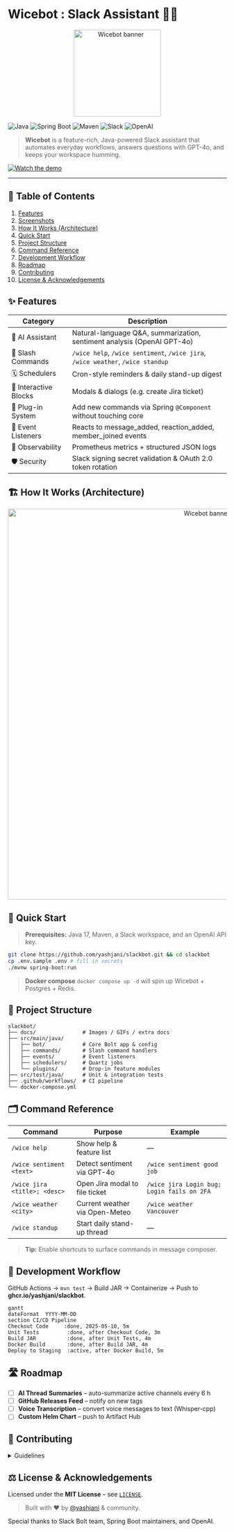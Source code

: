 # Wicebot : Slack Assistant 💬🤖

<p align="center">
  <img src="doc/banner.png" alt="Wicebot banner" width="200"/>
</p>

![Java](https://img.shields.io/badge/Java-1.8-blue?style=for-the-badge&logo=java)
![Spring Boot](https://img.shields.io/badge/Spring--Boot-2.6.2-success?style=for-the-badge&logo=spring)
![Maven](https://img.shields.io/badge/Maven-Build-red?style=for-the-badge&logo=apachemaven)
![Slack](https://img.shields.io/badge/Slack-API-blueviolet?style=for-the-badge&logo=slack)
![OpenAI](https://img.shields.io/badge/OpenAI-Integration-FF9900?style=for-the-badge&logo=openai)

> **Wicebot** is a feature-rich, Java-powered Slack assistant that automates everyday workflows, answers questions with GPT-4o, and keeps your workspace humming.

[![Watch the demo](https://img.youtube.com/vi/Sdwv4zx4LJs/0.jpg)](https://youtu.be/Sdwv4zx4LJs?si=X5UJKzbqvjM2TIIE)

---

## 📒 Table of Contents
<!-- MarkdownTOC -->
1. [Features](#features)
2. [Screenshots](#screenshots)
3. [How It Works (Architecture)](#architecture)
4. [Quick Start](#quick-start)
5. [Project Structure](#project-structure)
6. [Command Reference](#command-reference)
7. [Development Workflow](#development-workflow)
8. [Roadmap](#roadmap)
9. [Contributing](#contributing)
10. [License & Acknowledgements](#license--acknowledgements)
<!-- /MarkdownTOC -->

## ✨ Features

| Category | Description |
| --- | --- |
| 🤖 AI Assistant | Natural-language Q&A, summarization, sentiment analysis (OpenAI GPT-4o) |
| 💬 Slash Commands | `/wice help`, `/wice sentiment`, `/wice jira`, `/wice weather`, `/wice standup` |
| 🗓️ Schedulers | Cron-style reminders & daily stand-up digest |
| 📌 Interactive Blocks | Modals & dialogs (e.g. create Jira ticket) |
| 🔌 Plug-in System | Add new commands via Spring `@Component` without touching core |
| 📡 Event Listeners | Reacts to message_added, reaction_added, member_joined events |
| 🔭 Observability | Prometheus metrics + structured JSON logs |
| 🛡️ Security | Slack signing secret validation & OAuth 2.0 token rotation |


## 🏗️ How It Works (Architecture)

<p align="center">
  <img src="doc/diagram.png" alt="Wicebot banner" width="900"/>
</p>

## 🚀 Quick Start

> **Prerequisites:** Java 17, Maven, a Slack workspace, and an OpenAI API key.

```bash
git clone https://github.com/yashjani/slackbot.git && cd slackbot
cp .env.sample .env # fill in secrets
./mvnw spring-boot:run
```

> **Docker compose** 
> `docker compose up -d` will spin up Wicebot + Postgres + Redis.


## 📂 Project Structure

```text
slackbot/
├── docs/               # Images / GIFs / extra docs
├── src/main/java/
│   ├── bot/            # Core Bolt app & config
│   ├── commands/       # Slash command handlers
│   ├── events/         # Event listeners
│   ├── schedulers/     # Quartz jobs
│   └── plugins/        # Drop-in feature modules
├── src/test/java/      # Unit & integration tests
├── .github/workflows/  # CI pipeline
└── docker-compose.yml
```

## 🗂️ Command Reference

| Command | Purpose | Example |
| --- | --- | --- |
| `/wice help` | Show help & feature list | — |
| `/wice sentiment <text>` | Detect sentiment via GPT-4o | `/wice sentiment good job` |
| `/wice jira <title>; <desc>` | Open Jira modal to file ticket | `/wice jira Login bug; Login fails on 2FA` |
| `/wice weather <city>` | Current weather via Open-Meteo | `/wice weather Vancouver` |
| `/wice standup` | Start daily stand-up thread | — |

> **Tip:** Enable shortcuts to surface commands in message composer.

## 🔧 Development Workflow

GitHub Actions →  `mvn test` → Build JAR → Containerize → Push to **ghcr.io/yashjani/slackbot**.

```mermaid
gantt
dateFormat  YYYY-MM-DD
section CI/CD Pipeline
Checkout Code     :done, 2025-05-10, 5m
Unit Tests         :done, after Checkout Code, 3m
Build JAR          :done, after Unit Tests, 4m
Docker Build       :done, after Build JAR, 4m
Deploy to Staging  :active, after Docker Build, 5m
```

## 🛣️ Roadmap

- [ ] **AI Thread Summaries** – auto-summarize active channels every 6 h
- [ ] **GitHub Releases Feed** – notify on new tags
- [ ] **Voice Transcription** – convert voice messages to text (Whisper-cpp)
- [ ] **Custom Helm Chart** – push to Artifact Hub

## 🤝 Contributing

<details>
<summary>Guidelines</summary>

1. Fork → create feature branch
2. Write tests (`@SpringBootTest` + `SlackAppTest`)
3. Run `./mvnw spotless:apply`
4. Submit PR – **GitHub Actions** must pass 🟢

Feel free to open issues & feature requests. We love 🥑 first-timers!
</details>

## ⚖️ License & Acknowledgements

Licensed under the **MIT License** – see [`LICENSE`](LICENSE).

> Built with ❤ by [@yashjani](https://github.com/yashjani) & community.

Special thanks to Slack Bolt team, Spring Boot maintainers, and OpenAI.

